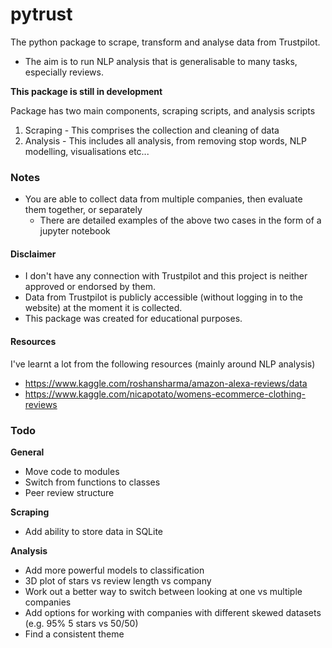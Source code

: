 # pytrust
The python package to scrape, transform and analyse data from Trustpilot.

- The aim is to run NLP analysis that is generalisable to many tasks, especially reviews.


<b>This package is still in development</b>


Package has two main components, scraping scripts, and analysis scripts
1. Scraping - This comprises the collection and cleaning of data
2. Analysis - This includes all analysis, from removing stop words, NLP modelling, visualisations etc...



### Notes
- You are able to collect data from multiple companies, then evaluate them together, or separately
	- There are detailed examples of the above two cases in the form of a jupyter notebook



#### Disclaimer
- I don't have any connection with Trustpilot and this project is neither approved or endorsed by them.
- Data from Trustpilot is publicly accessible (without logging in to the website) at the moment it is collected.
- This package was created for educational purposes.


#### Resources
I've learnt a lot from the following resources (mainly around NLP analysis)
- https://www.kaggle.com/roshansharma/amazon-alexa-reviews/data
- https://www.kaggle.com/nicapotato/womens-ecommerce-clothing-reviews



### Todo
<b>General</b>
- Move code to modules
- Switch from functions to classes
- Peer review structure

<b>Scraping</b>
- Add ability to store data in SQLite

<b>Analysis</b>
- Add more powerful models to classification
- 3D plot of stars vs review length vs company
- Work out a better way to switch between looking at one vs multiple companies
- Add options for working with companies with different skewed datasets (e.g. 95% 5 stars vs 50/50)
- Find a consistent theme
